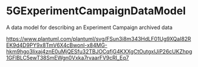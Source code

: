 # 5GExperimentCampaignDataModel
A data model for describing an Experiment Campaign archived data

https://www.plantuml.com/plantuml/svg/FSun3i8m343HdLF01Ug9XQaI82REK9d4D9PY9x8TmV6X4cBwonl-x84MG-hkm9hgo3Iixaj4znE0uMjQESfu32TBJOCqfjG4KXXgCtOutgxlJiP26cUKZhpg1GFlBLC5ewT38SmEWgn0Vxka7rvaarFV9cRI_Eq7 
